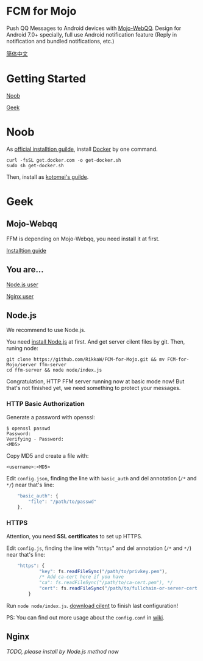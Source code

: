 # FCM for Mojo
Push QQ Messages to Android devices with [Mojo-WebQQ](https://github.com/sjdy521/Mojo-Webqq).
Design for Android 7.0+ specially, full use Android notification feature
(Reply in notification and bundled notifications, etc.)

[简体中文](/README_zh.md)

# Getting Started
[Noob](#Noob)

[Geek](#Geek)

# Noob
As [official installtion guilde](https://www.docker.com/community-edition), 
install [Docker](https://www.docker.com) by one command.

```Shell
curl -fsSL get.docker.com -o get-docker.sh
sudo sh get-docker.sh
```

Then, install as [kotomei's guilde](https://github.com/kotomei/fcm-for-mojo/blob/master/README.md).

# Geek
## Mojo-Webqq
FFM is depending on Mojo-Webqq, you need install it at first.

[Installtion guide](https://github.com/sjdy521/Mojo-Webqq)

## You are...
[Node.js user](#Node.js)

[Nginx user](#Nginx)

## Node.js
We recommend to use Node.js.

You need [install Node.js](https://nodejs.org/en/download/package-manager) at first.
And get server cilent files by git. Then, runing node:

```Shell
git clone https://github.com/RikkaW/FCM-for-Mojo.git && mv FCM-for-Mojo/server ffm-server
cd ffm-server && node node/index.js
```

Congratulation, HTTP FFM server running now at basic mode now!
But that's not finished yet, we need something to protect your messages.

### HTTP Basic Authorization
Generate a password with openssl:

```Shell
$ openssl passwd
Password:
Verifying - Password:
<MD5>
```

Copy MD5 and create a file with:

```
<username>:<MD5>
```

Edit ```config.json```, finding the line with ```basic_auth```
and del annotation (```/*``` and ```*/```) near that's line:

```js
	"basic_auth": {
		"file": "/path/to/passwd"
	},
```

### HTTPS
Attention, you need **SSL certificates** to set up HTTPS.

Edit ```config.js```, finding the line with "```https```"
and del annotation (```/*``` and ```*/```) near that's line:

```js
	"https": {
			"key": fs.readFileSync("/path/to/privkey.pem"),
			/* Add ca-cert here if you have
			"ca": fs.readFileSync("/path/to/ca-cert.pem"), */
			"cert": fs.readFileSync("/path/to/fullchain-or-server-cert.pem")
		}
```

Run ```node node/index.js```. [download cilent](/releases) to  finish last configuration!

PS: You can find out more usage about the ```config.conf``` in [wiki](/wiki/usage-of-config).

## Nginx

*TODO, please install by Node.js method now*
